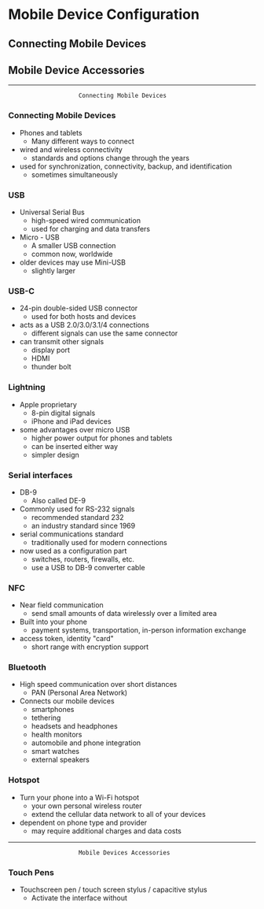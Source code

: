 # Mobile Device Configuration
## Connecting Mobile Devices
## Mobile Device Accessories

---
						Connecting Mobile Devices
### Connecting Mobile Devices
- Phones and tablets
	- Many different ways to connect
- wired and wireless connectivity
	- standards and options change through the years
- used for synchronization, connectivity, backup, and identification
	- sometimes simultaneously

### USB
- Universal Serial Bus
	- high-speed wired communication
	- used for charging and data transfers
- Micro - USB
	- A smaller USB connection
	- common now, worldwide
- older devices may use Mini-USB
	- slightly larger

### USB-C
- 24-pin double-sided USB connector
	- used for both hosts and devices
- acts as a USB 2.0/3.0/3.1/4 connections
	- different signals can use the same connector
- can transmit other signals
	- display port
	- HDMI
	- thunder bolt

### Lightning
- Apple proprietary
	- 8-pin digital signals
	- iPhone and iPad devices
- some advantages over micro USB
	- higher power output for phones and tablets
	- can be inserted either way
	- simpler design

### Serial interfaces
- DB-9
	- Also called DE-9
- Commonly used for RS-232 signals
	- recommended standard 232
	- an industry standard since 1969
- serial communications standard
	- traditionally used for modern connections
- now used as a configuration part
	- switches, routers, firewalls, etc.
	- use a USB to DB-9 converter cable

### NFC
- Near field communication
	- send small amounts of data wirelessly over a limited area
- Built into your phone
	- payment systems, transportation, in-person information exchange
- access token, identity "card"
	- short range with encryption support

### Bluetooth
- High speed communication over short distances
	- PAN (Personal Area Network)
- Connects our mobile devices
	- smartphones
	- tethering
	- headsets and headphones
	- health monitors
	- automobile and phone integration
	- smart watches
	- external speakers

### Hotspot
- Turn your phone into a Wi-Fi hotspot
	- your own personal wireless router
	- extend the cellular data network to all of your devices
- dependent on phone type and provider
	- may require additional charges and data costs

---
						Mobile Devices Accessories

### Touch Pens
 - Touchscreen pen / touch screen stylus / capacitive stylus
	 - Activate the interface without